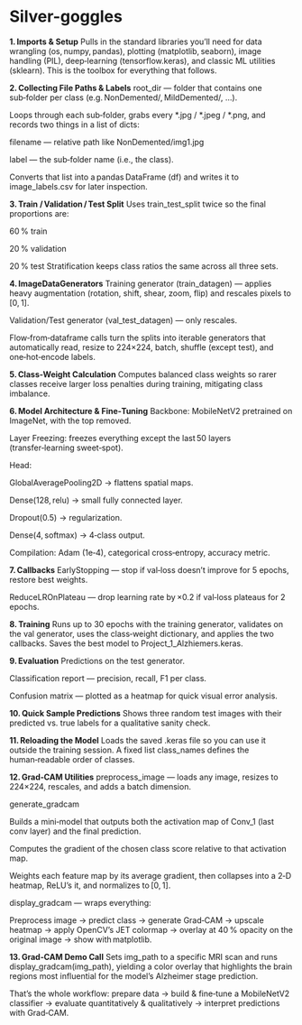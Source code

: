 # Silver-goggles

**1. **Imports & Setup****
Pulls in the standard libraries you’ll need for data wrangling (os, numpy, pandas), plotting (matplotlib, seaborn), image handling (PIL), deep‑learning (tensorflow.keras), and classic ML utilities (sklearn). This is the toolbox for everything that follows.

**2. Collecting File Paths & Labels**
root_dir — folder that contains one sub‑folder per class (e.g. NonDemented/, MildDemented/, …).

Loops through each sub‑folder, grabs every *.jpg / *.jpeg / *.png, and records two things in a list of dicts:

filename — relative path like NonDemented/img1.jpg

label — the sub‑folder name (i.e., the class).

Converts that list into a pandas DataFrame (df) and writes it to image_labels.csv for later inspection.

**3. Train / Validation / Test Split**
Uses train_test_split twice so the final proportions are:

60 % train

20 % validation

20 % test
Stratification keeps class ratios the same across all three sets.

**4. ImageDataGenerators**
Training generator (train_datagen) — applies heavy augmentation (rotation, shift, shear, zoom, flip) and rescales pixels to [0, 1].

Validation/Test generator (val_test_datagen) — only rescales.

Flow‑from‑dataframe calls turn the splits into iterable generators that automatically read, resize to 224×224, batch, shuffle (except test), and one‑hot‑encode labels.

**5. Class‑Weight Calculation**
Computes balanced class weights so rarer classes receive larger loss penalties during training, mitigating class imbalance.

**6. Model Architecture & Fine‑Tuning**
Backbone: MobileNetV2 pretrained on ImageNet, with the top removed.

Layer Freezing: freezes everything except the last 50 layers (transfer‑learning sweet‑spot).

Head:

GlobalAveragePooling2D → flattens spatial maps.

Dense(128, relu) → small fully connected layer.

Dropout(0.5) → regularization.

Dense(4, softmax) → 4‑class output.

Compilation: Adam (1e‑4), categorical cross‑entropy, accuracy metric.

**7. Callbacks**
EarlyStopping — stop if val‑loss doesn’t improve for 5 epochs, restore best weights.

ReduceLROnPlateau — drop learning rate by ×0.2 if val‑loss plateaus for 2 epochs.

**8. Training**
Runs up to 30 epochs with the training generator, validates on the val generator, uses the class‑weight dictionary, and applies the two callbacks. Saves the best model to Project_1_Alzhiemers.keras.

**9. Evaluation**
Predictions on the test generator.

Classification report — precision, recall, F1 per class.

Confusion matrix — plotted as a heatmap for quick visual error analysis.

**10. Quick Sample Predictions**
Shows three random test images with their predicted vs. true labels for a qualitative sanity check.

**11. Reloading the Model**
Loads the saved .keras file so you can use it outside the training session. A fixed list class_names defines the human‑readable order of classes.

**12. Grad‑CAM Utilities**
preprocess_image — loads any image, resizes to 224×224, rescales, and adds a batch dimension.

generate_gradcam

Builds a mini‑model that outputs both the activation map of Conv_1 (last conv layer) and the final prediction.

Computes the gradient of the chosen class score relative to that activation map.

Weights each feature map by its average gradient, then collapses into a 2‑D heatmap, ReLU’s it, and normalizes to [0, 1].

display_gradcam — wraps everything:

Preprocess image → predict class → generate Grad‑CAM → upscale heatmap → apply OpenCV’s JET colormap → overlay at 40 % opacity on the original image → show with matplotlib.

**13. Grad‑CAM Demo Call**
Sets img_path to a specific MRI scan and runs display_gradcam(img_path), yielding a color overlay that highlights the brain regions most influential for the model’s Alzheimer stage prediction.

That’s the whole workflow: prepare data → build & fine‑tune a MobileNetV2 classifier → evaluate quantitatively & qualitatively → interpret predictions with Grad‑CAM.
